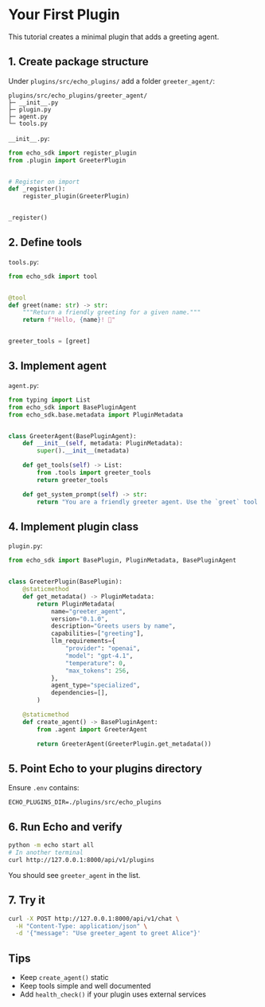 # Your First Plugin

This tutorial creates a minimal plugin that adds a greeting agent.

## 1. Create package structure

Under `plugins/src/echo_plugins/` add a folder `greeter_agent/`:

```text
plugins/src/echo_plugins/greeter_agent/
├─ __init__.py
├─ plugin.py
├─ agent.py
└─ tools.py
```

`__init__.py`:

```python
from echo_sdk import register_plugin
from .plugin import GreeterPlugin


# Register on import
def _register():
    register_plugin(GreeterPlugin)


_register()
```

## 2. Define tools

`tools.py`:

```python
from echo_sdk import tool


@tool
def greet(name: str) -> str:
    """Return a friendly greeting for a given name."""
    return f"Hello, {name}! 👋"


greeter_tools = [greet]
```

## 3. Implement agent

`agent.py`:

```python
from typing import List
from echo_sdk import BasePluginAgent
from echo_sdk.base.metadata import PluginMetadata


class GreeterAgent(BasePluginAgent):
    def __init__(self, metadata: PluginMetadata):
        super().__init__(metadata)

    def get_tools(self) -> List:
        from .tools import greeter_tools
        return greeter_tools

    def get_system_prompt(self) -> str:
        return "You are a friendly greeter agent. Use the `greet` tool to greet users by name."
```

## 4. Implement plugin class

`plugin.py`:

```python
from echo_sdk import BasePlugin, PluginMetadata, BasePluginAgent


class GreeterPlugin(BasePlugin):
    @staticmethod
    def get_metadata() -> PluginMetadata:
        return PluginMetadata(
            name="greeter_agent",
            version="0.1.0",
            description="Greets users by name",
            capabilities=["greeting"],
            llm_requirements={
                "provider": "openai",
                "model": "gpt-4.1",
                "temperature": 0,
                "max_tokens": 256,
            },
            agent_type="specialized",
            dependencies=[],
        )

    @staticmethod
    def create_agent() -> BasePluginAgent:
        from .agent import GreeterAgent

        return GreeterAgent(GreeterPlugin.get_metadata())
```

## 5. Point Echo to your plugins directory

Ensure `.env` contains:

```text
ECHO_PLUGINS_DIR=./plugins/src/echo_plugins
```

## 6. Run Echo and verify

```bash
python -m echo start all
# In another terminal
curl http://127.0.0.1:8000/api/v1/plugins
```

You should see `greeter_agent` in the list.

## 7. Try it

```bash
curl -X POST http://127.0.0.1:8000/api/v1/chat \
  -H "Content-Type: application/json" \
  -d '{"message": "Use greeter_agent to greet Alice"}'
```

## Tips

- Keep `create_agent()` static
- Keep tools simple and well documented
- Add `health_check()` if your plugin uses external services
